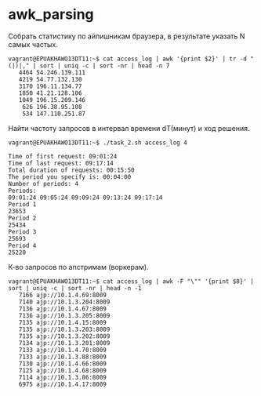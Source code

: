 # awk_parsing
Собрать статистику по айпишникам браузера, в результате указать N самых частых.
```
vagrant@EPUAKHAWO13DT11:~$ cat access_log | awk '{print $2}' | tr -d "(|)|," | sort | uniq -c | sort -nr | head -n 7
   4464 54.246.139.111
   4219 54.77.132.130
   3170 196.11.134.77
   1850 41.21.128.106
   1049 196.15.209.146
    626 196.38.95.108
    534 147.110.251.87
```
Найти частоту запросов в интервал времени dT(минут) и ход решения.
```
vagrant@EPUAKHAWO13DT11:~$ ./task_2.sh access_log 4

Time of first request: 09:01:24
Time of last request: 09:17:14
Total duration of requests: 00:15:50
The period you specify is: 00:04:00
Number of periods: 4
Periods:
09:01:24 09:05:24 09:09:24 09:13:24 09:17:14
Period 1
23653
Period 2
25434
Period 3
25693
Period 4
25220
```
К-во запросов по апстримам (воркерам).
```
vagrant@EPUAKHAWO13DT11:~$ cat access_log | awk -F "\"" '{print $8}' | sort | uniq -c | sort -nr | head -n -1
   7166 ajp://10.1.4.69:8009
   7140 ajp://10.1.3.204:8009
   7136 ajp://10.1.4.67:8009
   7136 ajp://10.1.3.205:8009
   7135 ajp://10.1.4.15:8009
   7135 ajp://10.1.3.203:8009
   7135 ajp://10.1.3.202:8009
   7134 ajp://10.1.3.201:8009
   7133 ajp://10.1.4.70:8009
   7133 ajp://10.1.3.88:8009
   7130 ajp://10.1.4.66:8009
   7125 ajp://10.1.4.68:8009
   7114 ajp://10.1.3.86:8009
   6975 ajp://10.1.4.17:8009
```
